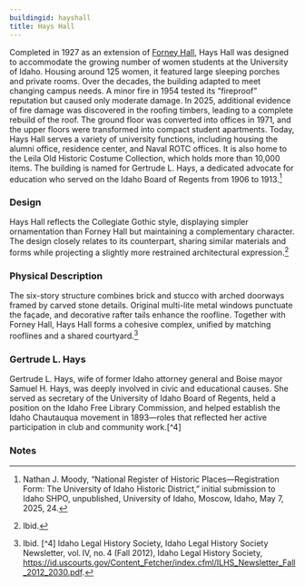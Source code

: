 ```yaml
---
buildingid: hayshall
title: Hays Hall
---
```


Completed in 1927 as an extension of [Forney Hall](/digital/campus/buildings/hayshall), Hays Hall was designed to accommodate the growing number of women students at the University of Idaho. Housing around 125 women, it featured large sleeping porches and private rooms. Over the decades, the building adapted to meet changing campus needs. A minor fire in 1954 tested its “fireproof” reputation but caused only moderate damage. In 2025, additional evidence of fire damage was discovered in the roofing timbers, leading to a complete rebuild of the roof. The ground floor was converted into offices in 1971, and the upper floors were transformed into compact student apartments. Today, Hays Hall serves a variety of university functions, including housing the alumni office, residence center, and Naval ROTC offices. It is also home to the Leila Old Historic Costume Collection, which holds more than 10,000 items. The building is named for Gertrude L. Hays, a dedicated advocate for education who served on the Idaho Board of Regents from 1906 to 1913.[^1]

### Design

Hays Hall reflects the Collegiate Gothic style, displaying simpler ornamentation than Forney Hall but maintaining a complementary character. The design closely relates to its counterpart, sharing similar materials and forms while projecting a slightly more restrained architectural expression.[^2]

### Physical Description

The six-story structure combines brick and stucco with arched doorways framed by carved stone details. Original multi-lite metal windows punctuate the façade, and decorative rafter tails enhance the roofline. Together with Forney Hall, Hays Hall forms a cohesive complex, unified by matching rooflines and a shared courtyard.[^3]

### Gertrude L. Hays

Gertrude L. Hays, wife of former Idaho attorney general and Boise mayor Samuel H. Hays, was deeply involved in civic and educational causes. She served as secretary of the University of Idaho Board of Regents, held a position on the Idaho Free Library Commission, and helped establish the Idaho Chautauqua movement in 1893—roles that reflected her active participation in club and community work.[^4]

### Notes

[^1]: Nathan J. Moody, “National Register of Historic Places—Registration Form: The University of Idaho Historic District,” initial submission to Idaho SHPO, unpublished, University of Idaho, Moscow, Idaho, May 7, 2025, 24. 
[^2]: Ibid. 
[^3]: Ibid. 
[^4] Idaho Legal History Society, Idaho Legal History Society Newsletter, vol. IV, no. 4 (Fall 2012), Idaho Legal History Society, https://id.uscourts.gov/Content_Fetcher/index.cfml/ILHS_Newsletter_Fall_2012_2030.pdf.